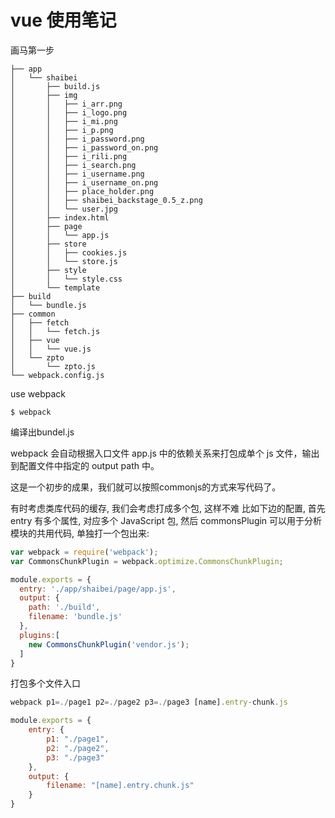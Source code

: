 # vue 使用笔记


画马第一步

``` 
├── app
│   └── shaibei
│       ├── build.js
│       ├── img
│       │   ├── i_arr.png
│       │   ├── i_logo.png
│       │   ├── i_mi.png
│       │   ├── i_p.png
│       │   ├── i_password.png
│       │   ├── i_password_on.png
│       │   ├── i_rili.png
│       │   ├── i_search.png
│       │   ├── i_username.png
│       │   ├── i_username_on.png
│       │   ├── place_holder.png
│       │   ├── shaibei_backstage_0.5_z.png
│       │   └── user.jpg
│       ├── index.html
│       ├── page
│       │   └── app.js
│       ├── store
│       │   ├── cookies.js
│       │   └── store.js
│       ├── style
│       │   └── style.css
│       └── template
├── build
│   └── bundle.js
├── common
│   ├── fetch
│   │   └── fetch.js
│   ├── vue
│   │   └── vue.js
│   └── zpto
│       └── zpto.js
└── webpack.config.js

```
use webpack 

```
$ webpack
```
编译出bundel.js 

webpack 会自动根据入口文件 app.js 中的依赖关系来打包成单个 js 文件，输出到配置文件中指定的 output path 中。

这是一个初步的成果，我们就可以按照commonjs的方式来写代码了。


有时考虑类库代码的缓存, 我们会考虑打成多个包, 这样不难
比如下边的配置, 首先 entry 有多个属性, 对应多个 JavaScript 包,
然后 commonsPlugin 可以用于分析模块的共用代码, 单独打一个包出来:

```js
var webpack = require('webpack');
var CommonsChunkPlugin = webpack.optimize.CommonsChunkPlugin;

module.exports = {
  entry: './app/shaibei/page/app.js',
  output: {
    path: './build',
    filename: 'bundle.js'
  },
  plugins:[
    new CommonsChunkPlugin('vendor.js');
  ]
}

```


打包多个文件入口
``` js
webpack p1=./page1 p2=./page2 p3=./page3 [name].entry-chunk.js

module.exports = {
    entry: {
        p1: "./page1",
        p2: "./page2",
        p3: "./page3"
    },
    output: {
        filename: "[name].entry.chunk.js"
    }
}
```










